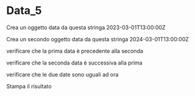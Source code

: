# Data_5
Crea un oggetto data da questa stringa 2023-03-01T13:00:00Z

Crea un secondo oggetto data da questa stringa 2024-03-01T13:00:00Z

verificare che la prima data è precedente alla seconda

verificare che la seconda data è successiva alla prima

verificare che le due date sono uguali ad ora

Stampa il risultato
